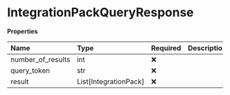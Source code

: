# IntegrationPackQueryResponse

**Properties**

| Name              | Type                  | Required | Description |
| :---------------- | :-------------------- | :------- | :---------- |
| number_of_results | int                   | ❌       |             |
| query_token       | str                   | ❌       |             |
| result            | List[IntegrationPack] | ❌       |             |

